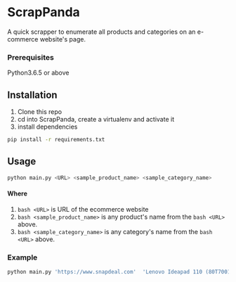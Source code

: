 # ScrapPanda
A quick scrapper to enumerate all products and categories on an e-commerce website's page.

### Prerequisites
Python3.6.5 or above

## Installation
1. Clone this repo
2. cd into ScrapPanda, create a virtualenv and activate it
3. install dependencies
```bash
pip install -r requirements.txt
```

## Usage
```bash
python main.py <URL> <sample_product_name> <sample_category_name>
```

#### Where
1. ```bash <URL>``` is URL of the ecommerce website
2. ```bash <sample_product_name>``` is any product's name from the ```bash <URL>``` above.
3. ```bash <sample_category_name>``` is any category's name from the ```bash <URL>``` above.

### Example
```bash
python main.py 'https://www.snapdeal.com'  'Lenovo Ideapad 110 (80T70015IH) Notebook (Intel Pentium- 4GB RAM- 1TB HDD- 39.62cm (15.6)- DOS) (Black)' 'Loafers'
```
